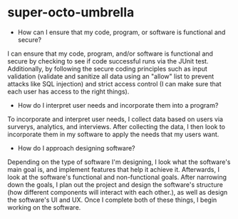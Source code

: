 # super-octo-umbrella

- How can I ensure that my code, program, or software is functional and secure?

I can ensure that my code, program, and/or software is functional and secure by checking to see if code successful runs via the JUnit test. Additionally, by following the secure coding principles such as input validation (validate and sanitize all data using an "allow" list to prevent attacks like SQL injection) and strict access control (I can make sure that each user has access to the right things).

- How do I interpret user needs and incorporate them into a program?

To incorporate and interpret user needs, I collect data based on users via surverys, analytics, and interviews. After collecting the data, I then look to incorporate them in my software to apply the needs that my users want.

- How do I approach designing software?

Depending on the type of software I'm designing, I look what the software's main goal is, and implement features that help it achieve it. Afterwards, I look at the software's functional and non-functional goals. After narrowing down the goals, I plan out the project and design the software's structure (how different components will interact with each other.), as well as design the software's UI and UX. Once I complete both of these things, I begin working on the software.
